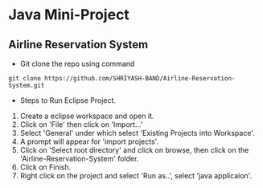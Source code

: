 # Java Mini-Project
## Airline Reservation System

- Git clone the repo using command 
```shell
git clone https://github.com/SHRIYASH-BAND/Airline-Reservation-System.git
```

- Steps to Run Eclipse Project.
1. Create a eclipse workspace and open it.
2. Click on 'File' then click on 'Import...'
3. Select 'General' under which select 'Existing Projects into Workspace'.
4. A prompt will appear for 'import projects'.
5. Click on 'Select root directory' and click on browse, then click on the 'Airline-Reservation-System' folder.
6. Click on Finish.
7. Right click on the project and select 'Run as..', select 'java applicaion'.